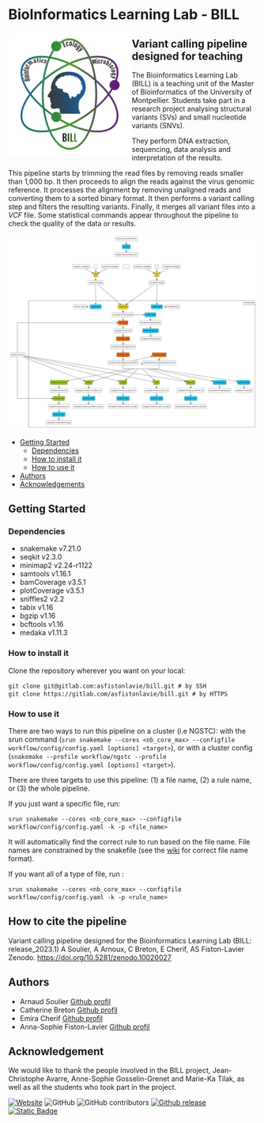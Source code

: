 # BioInformatics Learning Lab - BILL

<img src="img/logo_bill.jpg" alt="Logo BILL" title="Logo BILL" align="left" width=250 height=250/>

## Variant calling pipeline designed for teaching

The Bioinformatics Learning Lab (BILL) is a teaching unit of the Master of Bioinformatics of the University of Montpellier. Students take part in a research project analysing structural variants (SVs) and small nucleotide variants (SNVs).

They perform DNA extraction, sequencing, data analysis and interpretation of the results. 

This pipeline starts by trimming the read files by removing reads smaller than 1,000 bp. It then proceeds to align the reads against the virus genomic reference. It processes the alignment by removing unaligned reads and converting them to a sorted binary format. It then performs a variant calling step and filters the resulting variants. Finally, it merges all variant files into a _VCF_ file. Some statistical commands appear throughout the pipeline to check the quality of the data or results.

<img src="img/pipeline_full.png" alt="Pipeline" title="Pipeline"/>

- [Getting Started](#getting-started)
    - [Dependencies](#dependencies)
    - [How to install it](#install)
    - [How to use it](#how-to-use-it)
- [Authors](#authors)
- [Acknowledgements](#acknowledgement)

## Getting Started

### Dependencies

- snakemake v7.21.0
- seqkit v2.3.0
- minimap2 v2.24-r1122
- samtools v1.16.1
- bamCoverage v3.5.1
- plotCoverage v3.5.1
- sniffles2 v2.2
- tabix v1.16
- bgzip v1.16
- bcftools v1.16
- medaka v1.11.3

### How to install it

Clone the repository wherever you want on your local:

```
git clone git@gitlab.com:asfistonlavie/bill.git # by SSH 
git clone https://gitlab.com/asfistonlavie/bill.git # by HTTPS
```

### How to use it

There are two ways to run this pipeline on a cluster (i.e NGSTC): with the srun command (`srun snakemake --cores <nb_core_max> --configfile workflow/config/config.yaml [options] <target>`), or with a cluster config (`snakemake --profile workflow/ngstc --profile workflow/config/config.yaml [options] <target>`).

There are three targets to use this pipeline: (1) a file name, (2) a rule name, or (3) the whole pipeline.

If you just want a specific file, run:
```
srun snakemake --cores <nb_core_max> --configfile workflow/config/config.yaml -k -p <file_name>
```
It will automatically find the correct rule to run based on the file name. File names are constrained by the snakefile (see the [wiki](https://gitlab.com/souliera/bill/-/wikis/Release-2024/Rule-details) for correct file name format).

If you want all of a type of file, run :
```
srun snakemake --cores <nb_core_max> --configfile workflow/config/config.yaml -k -p <rule_name>
```

## How to cite the pipeline

Variant calling pipeline designed for the Bioinformatics Learning Lab (BILL: release_2023.1)
A Soulier, A Arnoux, C Breton, E Cherif, AS Fiston-Lavier
Zenodo. https://doi.org/10.5281/zenodo.10020027

## Authors

- Arnaud Soulier [Github profil](https://github.com/souliera)
- Catherine Breton [Github profil](https://github.com/CathyBreton)
- Emira Cherif [Github profil](https://github.com/emiracherif)
- Anna-Sophie Fiston-Lavier [Github profil](https://github.com/asfistonlavie)


## Acknowledgement
 
We would like to thank the people involved in the BILL project, Jean-Christophe Avarre, Anne-Sophie Gosselin-Grenet and Marie-Ka Tilak, as well as all the students who took part in the project. 

[![Website](https://img.shields.io/website?up_message=up&up_color=green&down_message=down&down_color=red&url=https://informatique-fds.edu.umontpellier.fr/etudiants/masters-transdisciplinaires/master-bioinformatique/bill-bioinformatics-learning-lab/)](https://informatique-fds.edu.umontpellier.fr/etudiants/masters-transdisciplinaires/master-bioinformatique/bill-bioinformatics-learning-lab/)
![GitHub](https://img.shields.io/github/license/asfistonlavie/BILL)
![GitHub contributors](https://img.shields.io/github/contributors/asfistonlavie/BILL)
[![Github release](https://badgen.net/github/releases/asfistonlavie/BILL)](https://github.com/asfistonlavie/BILL/releases)
[![Static Badge](https://img.shields.io/badge/wiki-yes-green)](https://github.com/asfistonlavie/BILL/wiki)
